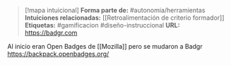 > [!mapa intuicional]
> **Forma parte de:** #autonomia/herramientas 
> **Intuiciones relacionadas:** [[Retroalimentación de criterio formador]]
> **Etiquetas:** #gamificacion #diseño-instruccional
> **URL:** https://badgr.com


Al inicio eran Open Badges de [[Mozilla]] pero se mudaron a Badgr https://backpack.openbadges.org/